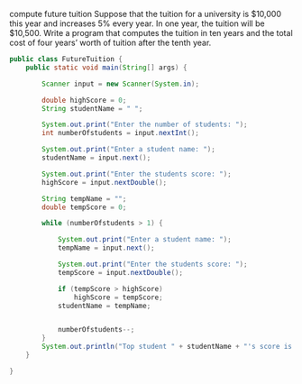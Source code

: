 compute future tuition
Suppose that the tuition for a university is $10,000 this year and increases 5% every year. In one year, the tuition
will be $10,500. Write a program that computes the tuition in ten years and the
total cost of four years’ worth of tuition after the tenth year.
```java
public class FutureTuition {
    public static void main(String[] args) {

        Scanner input = new Scanner(System.in);

        double highScore = 0;
        String studentName = " ";

        System.out.print("Enter the number of students: ");
        int numberOfstudents = input.nextInt();

        System.out.print("Enter a student name: ");
        studentName = input.next();

        System.out.print("Enter the students score: ");
        highScore = input.nextDouble();

        String tempName = "";
        double tempScore = 0;

        while (numberOfstudents > 1) {

            System.out.print("Enter a student name: ");
            tempName = input.next();

            System.out.print("Enter the students score: ");
            tempScore = input.nextDouble();

            if (tempScore > highScore)
                highScore = tempScore;
            studentName = tempName;


            numberOfstudents--;
        }
        System.out.println("Top student " + studentName + "'s score is " + highScore);
    }

}
```